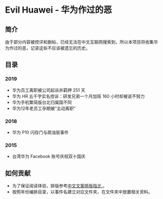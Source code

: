 # Evil Huawei - 华为作过的恶 

## 简介
由于部分内容被控评和删帖，已经无法在中文互联网搜索到，所以本项目将收集华为作过的恶，记录这些不应该被遗忘的历史。

## 目录
### 2019
- 华为员工离职被公司起诉并羁押 251 天
- 华为 HR 五千字实名控诉：研发兄弟一个月加班 160 小时却被说不努力
- 华为手机繁简版台北归属国不同
- 华为12年老员工孕期被“主动离职”

### 2018
- 华为 P10 闪存门与疏油层事件

### 2015
- 台湾华为 Facebook 账号庆祝双十国庆

## 如何贡献
- 为了保证阅读体验，排版参考[中文文案排版指北
](https://github.com/sparanoid/chinese-copywriting-guidelines)。
- 按照年份编排目录，以事件名建立对应文件夹，在文件夹中放置相关资料。